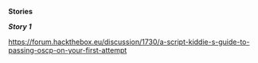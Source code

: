__Stories__

___Story 1___

https://forum.hackthebox.eu/discussion/1730/a-script-kiddie-s-guide-to-passing-oscp-on-your-first-attempt
